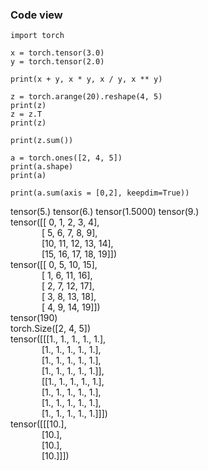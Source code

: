 ### Code view
```
import torch

x = torch.tensor(3.0)
y = torch.tensor(2.0)

print(x + y, x * y, x / y, x ** y)

z = torch.arange(20).reshape(4, 5)
print(z)
z = z.T
print(z)

print(z.sum())

a = torch.ones([2, 4, 5])
print(a.shape)
print(a)

print(a.sum(axis = [0,2], keepdim=True))
```

tensor(5.) tensor(6.) tensor(1.5000) tensor(9.)    
tensor([[ 0,  1,  2,  3,  4],  
&emsp;&emsp;&emsp;&nbsp;&nbsp;[ 5,  6,  7,  8,  9],  
&emsp;&emsp;&emsp;&nbsp;&nbsp;[10, 11, 12, 13, 14],  
&emsp;&emsp;&emsp;&nbsp;&nbsp;[15, 16, 17, 18, 19]])  
tensor([[ 0,  5, 10, 15],  
&emsp;&emsp;&emsp;&nbsp;&nbsp;[ 1,  6, 11, 16],  
&emsp;&emsp;&emsp;&nbsp;&nbsp;[ 2,  7, 12, 17],  
&emsp;&emsp;&emsp;&nbsp;&nbsp;[ 3,  8, 13, 18],  
&emsp;&emsp;&emsp;&nbsp;&nbsp;[ 4,  9, 14, 19]])  
tensor(190)  
torch.Size([2, 4, 5])  
tensor([[[1., 1., 1., 1., 1.],  
&emsp;&emsp;&emsp;&nbsp;&nbsp;[1., 1., 1., 1., 1.],  
&emsp;&emsp;&emsp;&nbsp;&nbsp;[1., 1., 1., 1., 1.],  
&emsp;&emsp;&emsp;&nbsp;&nbsp;[1., 1., 1., 1., 1.]],    
&emsp;&emsp;&emsp;&nbsp;&nbsp;[[1., 1., 1., 1., 1.],  
&emsp;&emsp;&emsp;&nbsp;&nbsp;[1., 1., 1., 1., 1.],  
&emsp;&emsp;&emsp;&nbsp;&nbsp;[1., 1., 1., 1., 1.],  
&emsp;&emsp;&emsp;&nbsp;&nbsp;[1., 1., 1., 1., 1.]]])    
tensor([[[10.],  
&emsp;&emsp;&emsp;&nbsp;&nbsp;[10.],  
&emsp;&emsp;&emsp;&nbsp;&nbsp;[10.],  
&emsp;&emsp;&emsp;&nbsp;&nbsp;[10.]]])